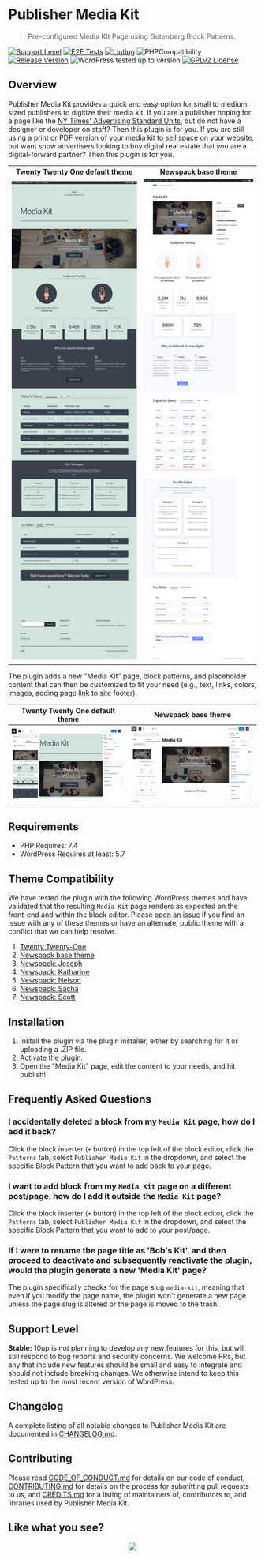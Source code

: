 # Publisher Media Kit

> Pre-configured Media Kit Page using Gutenberg Block Patterns.

[![Support Level](https://img.shields.io/badge/support-stable-blue.svg)](#support-level) [![E2E Tests](https://github.com/10up/publisher-media-kit/actions/workflows/cypress.yml/badge.svg)](https://github.com/10up/publisher-media-kit/actions/workflows/cypress.yml) [![Linting](https://github.com/10up/publisher-media-kit/actions/workflows/lint.yml/badge.svg)](https://github.com/10up/publisher-media-kit/actions/workflows/lint.yml) ![PHPCompatibility](https://github.com/10up/publisher-media-kit/actions/workflows/php-compatibility.yml/badge.svg) [![Release Version](https://img.shields.io/github/release/10up/publisher-media-kit.svg)](https://github.com/10up/publisher-media-kit/releases/latest) ![WordPress tested up to version](https://img.shields.io/wordpress/plugin/tested/publisher-media-kit?label=WordPress) [![GPLv2 License](https://img.shields.io/github/license/10up/publisher-media-kit.svg)](https://github.com/10up/publisher-media-kit/blob/develop/LICENSE.md)

## Overview

Publisher Media Kit provides a quick and easy option for small to medium sized publishers to digitize their media kit.  If you are a publisher hoping for a page like the [NY Times' Advertising Standard Units](https://nytmediakit.com/standard-units), but do not have a designer or developer on staff?  Then this plugin is for you.  If you are still using a print or PDF version of your media kit to sell space on your website, but want show advertisers looking to buy digital real estate that you are a digital-forward partner?  Then this plugin is for you.

Twenty Twenty One default theme | Newspack base theme
------------- | -----------------
[![Media Kit page on frontend of site running the Twenty Twenty One default theme.](.wordpress-org/screenshot-2.png)](.wordpress-org/screenshot-2.png) | [![Media Kit page on frontend of site running the Newspack base theme.](.wordpress-org/screenshot-4.png)](.wordpress-org/screenshot-4.png)

The plugin adds a new "Media Kit" page, block patterns, and placeholder content that can then be customized to fit your need (e.g., text, links, colors, images, adding page link to site footer).

Twenty Twenty One default theme | Newspack base theme
------------- | -----------------
[![View of block patterns and placeholder content within the block editor running the Twenty Twenty One default theme.](.wordpress-org/screenshot-1.png)](.wordpress-org/screenshot-1.png) | [![View of block patterns and placeholder content within the block editor running the Newspack base theme.](.wordpress-org/screenshot-3.png)](.wordpress-org/screenshot-3.png)

## Requirements

* PHP Requires: 7.4
* WordPress Requires at least: 5.7

## Theme Compatibility

We have tested the plugin with the following WordPress themes and have validated that the resulting `Media Kit` page renders as expected on the front-end and within the block editor.  Please [open an issue](https://github.com/10up/publisher-media-kit/issues/new/choose) if you find an issue with any of these themes or have an alternate, public theme with a conflict that we can help resolve.

1. [Twenty Twenty-One](https://wordpress.org/themes/twentytwentyone/)
1. [Newspack base theme](https://github.com/Automattic/newspack-theme)
1. [Newspack: Joseph](https://github.com/Automattic/newspack-theme)
1. [Newspack: Katharine](https://github.com/Automattic/newspack-theme)
1. [Newspack: Nelson](https://github.com/Automattic/newspack-theme)
1. [Newspack: Sacha](https://github.com/Automattic/newspack-theme)
1. [Newspack: Scott](https://github.com/Automattic/newspack-theme)

## Installation

1. Install the plugin via the plugin installer, either by searching for it or uploading a .ZIP file.
1. Activate the plugin.
1. Open the "Media Kit" page, edit the content to your needs, and hit publish!

## Frequently Asked Questions

### I accidentally deleted a block from my `Media Kit` page, how do I add it back?

Click the block inserter (`+` button) in the top left of the block editor, click the `Patterns` tab, select `Publisher Media Kit` in the dropdown, and select the specific Block Pattern that you want to add back to your page.

### I want to add block from my `Media Kit` page on a different post/page, how do I add it outside the `Media Kit` page?

Click the block inserter (`+` button) in the top left of the block editor, click the `Patterns` tab, select `Publisher Media Kit` in the dropdown, and select the specific Block Pattern that you want to add to your post/page.

### If I were to rename the page title as 'Bob's Kit', and then proceed to deactivate and subsequently reactivate the plugin, would the plugin generate a new 'Media Kit' page?

The plugin specifically checks for the page slug `media-kit`, meaning that even if you modify the page name, the plugin won't generate a new page unless the page slug is altered or the page is moved to the trash.

## Support Level

**Stable:** 10up is not planning to develop any new features for this, but will still respond to bug reports and security concerns. We welcome PRs, but any that include new features should be small and easy to integrate and should not include breaking changes. We otherwise intend to keep this tested up to the most recent version of WordPress.

## Changelog

A complete listing of all notable changes to Publisher Media Kit are documented in [CHANGELOG.md](https://github.com/10up/publisher-media-kit/blob/develop/CHANGELOG.md).

## Contributing

Please read [CODE_OF_CONDUCT.md](https://github.com/10up/publisher-media-kit/blob/develop/CODE_OF_CONDUCT.md) for details on our code of conduct, [CONTRIBUTING.md](https://github.com/10up/publisher-media-kit/blob/develop/CONTRIBUTING.md) for details on the process for submitting pull requests to us, and [CREDITS.md](https://github.com/10up/publisher-media-kit/blob/develop/CREDITS.md) for a listing of maintainers of, contributors to, and libraries used by Publisher Media Kit.

## Like what you see?

<p align="center">
<a href="http://10up.com/contact/"><img src="https://10up.com/uploads/2016/10/10up-Github-Banner.png" width="850"></a>
</p>
